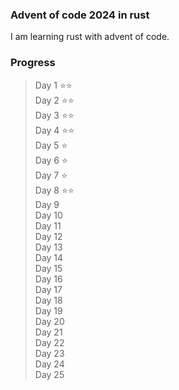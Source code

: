 ### Advent of code 2024 in rust
I am learning rust with advent of code.

### Progress

  >Day 1 :star::star:  
  >Day 2 :star::star:  
  >Day 3 :star::star:  
  >Day 4 :star::star:  
  >Day 5 :star:  
  >Day 6 :star:  
  >Day 7 :star:  
  >Day 8 :star::star:  
  >Day 9  
  >Day 10  
  >Day 11  
  >Day 12  
  >Day 13  
  >Day 14  
  >Day 15  
  >Day 16  
  >Day 17  
  >Day 18  
  >Day 19  
  >Day 20  
  >Day 21  
  >Day 22  
  >Day 23  
  >Day 24  
  >Day 25  

